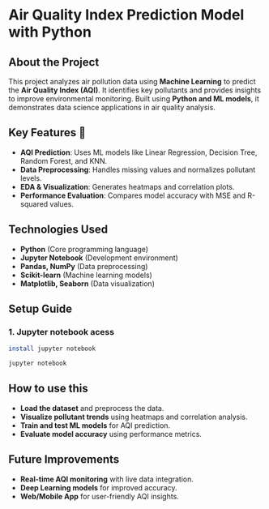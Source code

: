 # Air Quality Index Prediction Model with Python

## About the Project
This project analyzes air pollution data using **Machine Learning** to predict the **Air Quality Index (AQI)**. It identifies key pollutants and provides insights to improve environmental monitoring. Built using **Python and ML models**, it demonstrates data science applications in air quality analysis.

##  Key Features 🚀
- **AQI Prediction**: Uses ML models like Linear Regression, Decision Tree, Random Forest, and KNN.
- **Data Preprocessing**: Handles missing values and normalizes pollutant levels.
- **EDA & Visualization**: Generates heatmaps and correlation plots.
- **Performance Evaluation**: Compares model accuracy with MSE and R-squared values.

##  Technologies Used 
- **Python** (Core programming language)
- **Jupyter Notebook** (Development environment)
- **Pandas, NumPy** (Data preprocessing)
- **Scikit-learn** (Machine learning models)
- **Matplotlib, Seaborn** (Data visualization)

##  Setup Guide

### 1. Jupyter notebook acess
```bash
install jupyter notebook
```
```bash
jupyter notebook
```

##  How to use this
- **Load the dataset** and preprocess the data.
- **Visualize pollutant trends** using heatmaps and correlation analysis.
- **Train and test ML models** for AQI prediction.
- **Evaluate model accuracy** using performance metrics.

##  Future Improvements
- **Real-time AQI monitoring** with live data integration.
- **Deep Learning models** for improved accuracy.
- **Web/Mobile App** for user-friendly AQI insights.
